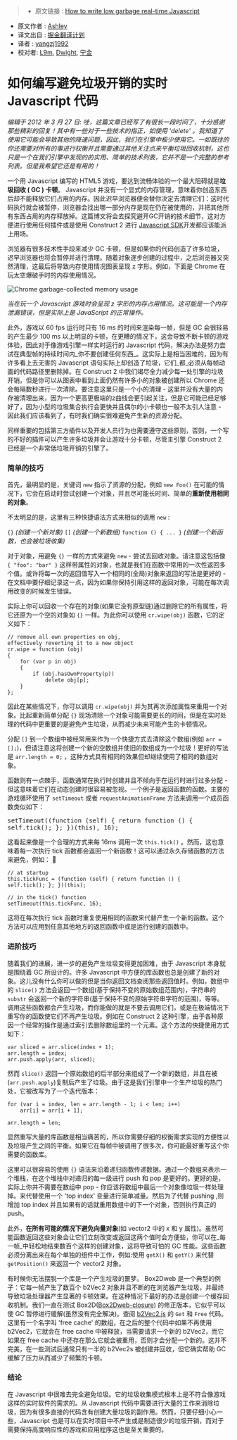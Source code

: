 >* 原文链接 : [How to write low garbage real-time Javascript](https://www.scirra.com/blog/76/how-to-write-low-garbage-real-time-javascript)
* 原文作者 : [Ashley ](https://www.scirra.com/users/ashley)
* 译文出自 : [掘金翻译计划](https://github.com/xitu/gold-miner)
* 译者 : [yangzj1992](http://qcyoung.com)
* 校对者: [L9m](https://github.com/L9m), [Dwight](https://github.com/ldhlfzysys), [宁金](https://github.com/godofchina)

# 如何编写避免垃圾开销的实时 Javascript 代码

_编辑于 2012 年 3 月 27 日: 哇，这篇文章已经写了有很长一段时间了，十分感谢那些精彩的回复！其中有一些对于一些技术的指正，如使用 'delete' 。我知道了使用它可能会导致其他的降速问题，因此，我们在引擎中极少使用它。一如既往的你还需要对所有的事进行权衡并且需要通过其他关注点来平衡垃圾回收机制，这也只是一个在我们引擎中发现的的实用、简单的技术列表，它并不是一个完整的参考列表。但是我希望它还是有用的！_

一个用 Javascript 编写的 HTML5 游戏，要达到流畅体验的一个最大阻碍就是**垃圾回收 ( GC )  卡顿**。 Javascript 并没有一个显式的内存管理，意味着你创造东西后却不能释放它们占用的内存。因此迟早浏览器便会替你决定去清理它们：这时代码执行就会被暂停，浏览器会找出哪一部分内存是现在仍在被使用的，并把其他所有东西占用的内存释放掉。这篇博文将会去探究避开GC开销的技术细节，这对方便进行使用任何插件或是使用 Construct 2 进行 [Javascript SDK](http://www.scirra.com/manual/15/sdk "Construct 2 Javascript Plugin and Behavior SDK")开发都应该能派上用场。

浏览器有很多技术性手段来减少 GC 卡顿，但是如果你的代码创造了许多垃圾，迟早浏览器也将会暂停并进行清理。随着对象逐步创建的过程中，之后浏览器又突然清理，这最后将导致内存使用情况图表呈现 z 字形。例如，下面是 Chrome 在玩太空爆破手时的内存使用情况。

![Chrome garbage-collected memory usage](https://www.scirra.com/images/chromememoryusage.png) 

_当在玩一个 Javascript 游戏时会呈现 z 字形的内存占用情况。这可能是一个内存泄漏错误，但是实际上是 JavaScript 的正常操作。_

此外，游戏以 60 fps 运行时只有 16 ms 的时间来渲染每一帧，但是 GC 会很轻易的产生最少 100 ms 以上明显的卡顿，在更糟的情况下，这会导致不断卡顿的游戏体验，因此对于像游戏引擎一样实时运行的 Javascript 代码，解决办法是努力尝试在典型帧的持续时间内_你不要创建任何东西_。这实际上是相当困难的，因为有许多看上去无害的 Javascript 语句实际上却创造了垃圾，它们_都_必须从每帧动画的代码路径里删除掉。在 Construct 2 中我们竭尽全力减少每一处引擎的垃圾开销，但是你可以从图表中看到上面仍然有许多小的对象被创建所以 Chrome 还会每隔数秒进行一次清除。要注意这里只是一个小的清理 - 这里并没有大量的内存被清理出来，因为一个更高更极端的z曲线会更引起关注，但是它可能已经足够好了，因为小型的垃圾集合执行会更快并且偶尔的小卡顿也一般不太引人注意 - 因此我们应该看到了，有时我们确实很难避免产生新的资源分配。

同样重要的包括第三方插件以及开发人员行为也需要遵守这些原则，否则，一个写的不好的插件可以产生许多垃圾并会让游戏十分卡顿，尽管主引擎 Construct 2 已经是一个非常低垃圾开销的引擎了。

### 简单的技巧

首先，最明显的是，关键词 `new` 指示了资源的分配，例如 `new Foo()`  在可能的情况下，它会在启动时尝试创建一个对象，并且尽可能长时间、简单的**重新使用相同的对象**。

不太明显的是，这里有三种快捷语法方式来相似的调用 `new` :

`{}` _(创建一个新对象)_
`[]` _(创建一个新数组)_
`function () { ... }` _(创建一个新函数，也会被垃圾收集)_

对于对象，用避免 `{}` 一样的方式来避免 `new` - 尝试去回收对象。请注意这包括像 `{ "foo": "bar" }` 这样带属性的对象，也就是我们在函数中常用的一次性返回多个值。或许将每一次的返回值写入一个相同的(全局)对象来返回的写法是更好的 - 在文档中要仔细记录这一点，因为如果你保持引用这样的返回对象，可能在每次调用改变的时候发生错误。

实际上你可以回收一个存在的对象(如果它没有原型链)通过删除它的所有属性，将它还原为一个空的对象如 `{}` 一样。为此你可以使用 `cr.wipe(obj)` 函数，它的定义如下：

    // remove all own properties on obj,
    effectively reverting it to a new object
    cr.wipe = function (obj)
    {
        for (var p in obj)
        {
            if (obj.hasOwnProperty(p))
                delete obj[p];
        }
    };

因此在某些情况下，你可以调用 `cr.wipe(obj)` 并为其再次添加属性来重用一个对象。比起重新简单分配 `{}` 现场清除一个对象可能需要更长的时间，但是在实时处理的代码中更重要的是避免产生垃圾，从而减少未来可能产生的卡顿情况。

分配 `[]` 到一个数组中被经常用来作为一个快捷方式去清除这个数组(例如 `arr = [];`)，但请注意这将创建一个新的空数组并使旧的数组成为一个垃圾！更好的写法是 `arr.length = 0;` ，这种方式具有相同的效果但却继续使用了相同的数组对象。

函数则有一点棘手，函数通常在执行时创建并且不倾向于在运行时进行过多分配 - 但这意味着它们在动态创建时很容易被忽视。一个例子是返回函数的函数。主要的游戏循环使用了 `setTimeout` 或者 `requestAnimationFrame` 方法来调用一个成员函数类似如下：

<pre>setTimeout((function (self) { return function () {
self.tick(); }; })(this), 16);</pre>

这看起来像是一个合理的方式来每 16ms 调用一次 `this.tick()` 。然而，这也意味着每一次执行 tick 函数都会返回一个新函数！这可以通过永久存储函数的方法来避免，例如：


    // at startup
    this.tickFunc = (function (self) { return function () {
    self.tick(); }; })(this);

    // in the tick() function
    setTimeout(this.tickFunc, 16); 

这将在每次执行 tick 函数时重复使用相同的函数来代替产生一个新的函数。这个方法可以应用到任意其他地方的返回函数中或是运行创建的函数中。

### 进阶技巧

随着我们的进展，进一步的避免产生垃圾变得更加困难，由于 Javascript 本身就是围绕着 GC 所设计的。许多 Javascript 中方便的库函数也总是创建了新的对象。这儿没有什么你可以做的但是当你返回文档查阅那些返回值时。例如，数组中的 `slice()` 方法会返回一个数组(基于保持不变的原始数组范围内)，字符串的 `substr` 会返回一个新的字符串(基于保持不变的原始字符串字符的范围)，等等。调用这些函数都会产生垃圾，而你能做的就是不要去调用它们，或是在极端情况下重写你的函数使它们不再产生垃圾。例如在 Construct 2 这种引擎，由于各种原因一个经常的操作是通过索引去删除数组里的一个元素。这个方法的快捷使用方式如下：

    var sliced = arr.slice(index + 1);
    arr.length = index;
    arr.push.apply(arr, sliced);

然而 `slice()` 返回一个原始数组的后半部分来组成了一个新的数组，并且在被(`arr.push.apply`)复制后产生了垃圾。由于这是我们引擎中一个生产垃圾的热门处，它被改写为了一个迭代版本：

    for (var i = index, len = arr.length - 1; i < len; i++)
        arr[i] = arr[i + 1];

    arr.length = len;

显然重写大量的库函数是相当痛苦的，所以你需要仔细的权衡需求实现的方便性以及垃圾产生之间的平衡。如果它在每帧中被调用了很多次，你可能最好重写这个你需要的函数库。

这里可以很容易的使用 `{}` 语法来沿着递归函数传递数据。通过一个数组来表示一个堆栈，在这个堆栈中对递归的每一级进行 push 和 pop 是更好的。更好的是，实际上你并不需要在数组中 pop  - 你应该将数组中最后一个对象像垃圾一样处理掉。来代替使用一个 'top index' 变量进行简单减量。然后为了代替 pushing ,则增加 top index 并且如果有的话就重用数组中的下一个对象，否则执行真正的 push。

此外，**在所有可能的情况下避免向量对象**(如 vector2 中的 x 和 y 属性)。虽然可能函数返回这些对象会让它们立刻改变或返回这两个值时会方便些，你可以在_每一帧_中轻松地结束数百个这样的创建对象，这将导致可怕的 GC 性能。这些函数必须分离出来在每个单独的组件中工作，例如:使用 `getX()` 和 `getY()` 来代替 `getPosition()` 来返回一个 vector2 对象。

有时候你无法摆脱一个库是一个产生垃圾的噩梦。 Box2Dweb 是一个典型的例子：它每一帧产生了数百个 b2Vec2 对象并且不断的在浏览器产生垃圾，并最终导致垃圾处理器产生显著的卡顿效果。在这种情况下最好的办法是创建一个缓存回收机制。我们一直在测试 Box2D([Box2Dweb-closure](https://github.com/illandril/box2dweb-closure)) 的修正版本，它似乎可以使 GC 暂停进行缓解(虽然没有完全解决)。查阅 [b2Vec2.js](https://github.com/illandril/box2dweb-closure/blob/master/src/common/math/b2Vec2.js) 的 `Get` 和 `Free` 代码。这里有一个名字叫 'free cache' 的数组，在之后的整个代码中如果不再使用 b2Vec2，它就会在 free cache 中被释放，当需要请求一个新的 b2Vec2，而它如果在 free cache 中还存在那么它就会被重用，否则才会分配一个新的。这并不完美，在一些测试后通常只有一半的 b2Vec2s 被创建并回收，但它确实帮助 GC 缓解了压力从而减少了频繁的卡顿。

### 结论

在 Javascript 中很难去完全避免垃圾。它的垃圾收集模式根本上是不符合像游戏这样的实时软件的需求的。从 Javascript 代码中需要进行大量的工作来消除垃圾，因为有很多直接的代码含有创建大量垃圾的副作用。然而，只要仔细小心一些，Javascript 也是可以在实时项目中不产生或是制造很少的垃圾开销，而对于需要保持高度响应性的游戏和应用程序这也是至关重要的。



